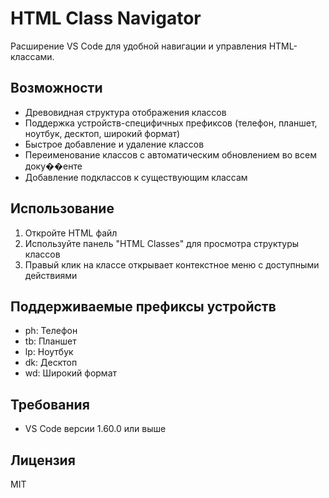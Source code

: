 # HTML Class Navigator

Расширение VS Code для удобной навигации и управления HTML-классами.

## Возможности

- Древовидная структура отображения классов
- Поддержка устройств-специфичных префиксов (телефон, планшет, ноутбук, десктоп, широкий формат)
- Быстрое добавление и удаление классов
- Переименование классов с автоматическим обновлением во всем доку��енте
- Добавление подклассов к существующим классам

## Использование

1. Откройте HTML файл
2. Используйте панель "HTML Classes" для просмотра структуры классов
3. Правый клик на классе открывает контекстное меню с доступными действиями

## Поддерживаемые префиксы устройств

- ph: Телефон
- tb: Планшет
- lp: Ноутбук
- dk: Десктоп
- wd: Широкий формат

## Требования

- VS Code версии 1.60.0 или выше

## Лицензия

MIT
